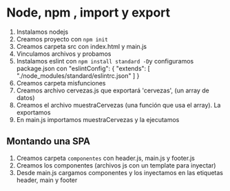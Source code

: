 # Node, npm , import y export
1. Instalamos nodejs
2. Creamos proyecto con `npm init`
3. Creamos carpeta src con index.html y main.js
4. Vinculamos archivos y probamos
5. Instalamos eslint con `npm install standard -D`y configuramos package.json con
    "eslintConfig": {
    "extends": [
      "./node_modules/standard/eslintrc.json"
    ]
  }
6. Creamos carpeta misfunciones
7. Creamos archivo cervezas.js que exportará 'cervezas', (un array de datos)
8. Creamos el archivo muestraCervezas (una función que usa el array). La exportamos
9. En main.js importamos muestraCervezas y la ejecutamos

## Montando una SPA
1. Creamos carpeta `componentes` con header.js, main.js y footer.js
2. Creamos los componentes (archivos js con un template para inyectar)
3. Desde main.js cargamos componentes y los inyectamos en las etiquetas header, main y footer
